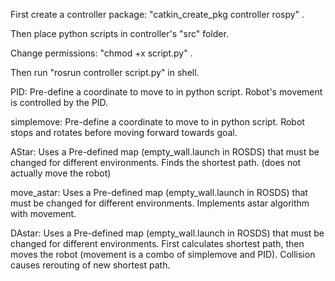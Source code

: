 First create a controller package: "catkin_create_pkg controller rospy" .

Then place python scripts in controller's "src" folder.

Change permissions: "chmod +x script.py" .

Then run "rosrun controller script.py" in shell.


PID: Pre-define a coordinate to move to in python script. Robot's movement is controlled by the PID.

simplemove: Pre-define a coordinate to move to in python script. Robot stops and rotates before moving forward towards goal.

AStar: Uses a Pre-defined map (empty_wall.launch in ROSDS) that must be changed for different environments. Finds the shortest path. (does not actually move the robot)

move_astar: Uses a Pre-defined map (empty_wall.launch in ROSDS) that must be changed for different environments. Implements astar algorithm with movement.

DAstar: Uses a Pre-defined map (empty_wall.launch in ROSDS) that must be changed for different environments. First calculates shortest path, then moves the robot (movement is a combo of simplemove and PID). Collision causes rerouting of new shortest path.
